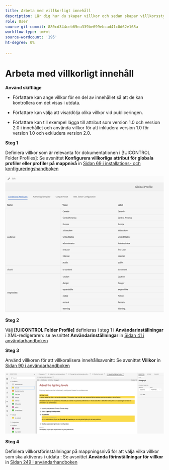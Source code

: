 ```yaml
---
title: Arbeta med villkorligt innehåll
description: Lär dig hur du skapar villkor och sedan skapar villkorsstyrd innehållsgenerering i [!DNL AEM Guides]
role: User
source-git-commit: 880cd344ceb65ea339be699ebcad41c0d62e168a
workflow-type: tm+mt
source-wordcount: '195'
ht-degree: 0%

---
```


# Arbeta med villkorligt innehåll

**Använd skiftläge**

* Författare kan ange villkor för en del av innehållet så att de kan kontrollera om det visas i utdata.

* Författare kan välja att visa/dölja olika villkor vid publiceringen.

* Författare kan till exempel lägga till attribut som version 1.0 och version 2.0 i innehållet och använda villkor för att inkludera version 1.0 för version 1.0 och exkludera version 2.0.

**Steg 1**

Definiera villkor som är relevanta för dokumentationen i [!UICONTROL Folder Profiles]: Se avsnittet **Konfigurera villkorliga attribut för globala profiler eller profiler på mappnivå** in [Sidan 69 i installations- och konfigureringshandboken](https://helpx.adobe.com/content/dam/help/en/xml-documentation-solution/4-2/Adobe-Experience-Manager-Guides_Installation-Configuration-Guide_EN.pdf)

![Konfigurera villkor i mappprofiler](assets/conditions-in-profiles.png)

**Steg 2**

Välj **[!UICONTROL Folder Profile]** definieras i steg 1 i **Användarinställningar** i XML-redigeraren: se avsnittet **Användarinställningar** in [Sidan 41 i användarhandboken](https://helpx.adobe.com/content/dam/help/en/xml-documentation-solution/4-2/Adobe-Experience-Manager-Guides_User-Guide_EN.pdf)


**Steg 3**

Använd villkoren för att villkoralisera innehållsavsnitt: Se avsnittet **Villkor** in [Sidan 90 i användarhandboken](https://helpx.adobe.com/content/dam/help/en/xml-documentation-solution/4-2/Adobe-Experience-Manager-Guides_User-Guide_EN.pdf)

![Använd villkor i Web Editor](assets/conditions-in-web-editor.png)

**Steg 4**

Definiera villkorsförinställningar på mappningsnivå för att välja vilka villkor som ska aktiveras i utdata : Se avsnittet **Använda förinställningar för villkor** in [Sidan 249 i användarhandboken](https://helpx.adobe.com/content/dam/help/en/xml-documentation-solution/4-2/Adobe-Experience-Manager-Guides_User-Guide_EN.pdf)

